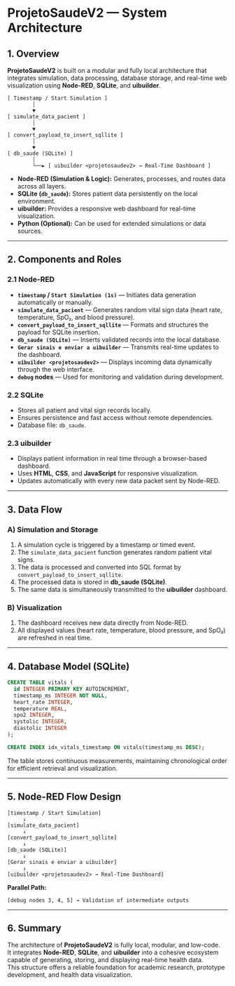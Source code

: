 # ProjetoSaudeV2 — System Architecture

## 1. Overview
**ProjetoSaudeV2** is built on a modular and fully local architecture that integrates simulation, data processing, database storage, and real-time web visualization using **Node-RED**, **SQLite**, and **uibuilder**.

```
[ Timestamp / Start Simulation ]
        │
        ▼
[ simulate_data_pacient ]
        │
        ▼
[ convert_payload_to_insert_sqllite ]
        │
        ▼
[ db_saude (SQLite) ]
        │
        └──► [ uibuilder <projetosaudev2> → Real-Time Dashboard ]
```

- **Node-RED (Simulation & Logic):** Generates, processes, and routes data across all layers.  
- **SQLite (`db_saude`):** Stores patient data persistently on the local environment.  
- **uibuilder:** Provides a responsive web dashboard for real-time visualization.  
- **Python (Optional):** Can be used for extended simulations or data sources.

---

## 2. Components and Roles

### 2.1 Node-RED
- **`timestamp` / `Start Simulation (1s)`** — Initiates data generation automatically or manually.  
- **`simulate_data_pacient`** — Generates random vital sign data (heart rate, temperature, SpO₂, and blood pressure).  
- **`convert_payload_to_insert_sqllite`** — Formats and structures the payload for SQLite insertion.  
- **`db_saude (SQLite)`** — Inserts validated records into the local database.  
- **`Gerar sinais e enviar a uibuilder`** — Transmits real-time updates to the dashboard.  
- **`uibuilder <projetosaudev2>`** — Displays incoming data dynamically through the web interface.  
- **`debug` nodes** — Used for monitoring and validation during development.

### 2.2 SQLite
- Stores all patient and vital sign records locally.  
- Ensures persistence and fast access without remote dependencies.  
- Database file: `db_saude`.

### 2.3 uibuilder
- Displays patient information in real time through a browser-based dashboard.  
- Uses **HTML**, **CSS**, and **JavaScript** for responsive visualization.  
- Updates automatically with every new data packet sent by Node-RED.

---

## 3. Data Flow

### A) Simulation and Storage
1. A simulation cycle is triggered by a timestamp or timed event.  
2. The `simulate_data_pacient` function generates random patient vital signs.  
3. The data is processed and converted into SQL format by `convert_payload_to_insert_sqllite`.  
4. The processed data is stored in **db_saude (SQLite)**.  
5. The same data is simultaneously transmitted to the **uibuilder** dashboard.

### B) Visualization
1. The dashboard receives new data directly from Node-RED.  
2. All displayed values (heart rate, temperature, blood pressure, and SpO₂) are refreshed in real time.

---

## 4. Database Model (SQLite)
```sql
CREATE TABLE vitals (
  id INTEGER PRIMARY KEY AUTOINCREMENT,
  timestamp_ms INTEGER NOT NULL,
  heart_rate INTEGER,
  temperature REAL,
  spo2 INTEGER,
  systolic INTEGER,
  diastolic INTEGER
);

CREATE INDEX idx_vitals_timestamp ON vitals(timestamp_ms DESC);
```

The table stores continuous measurements, maintaining chronological order for efficient retrieval and visualization.

---

## 5. Node-RED Flow Design
```
[timestamp / Start Simulation]
     ↓
[simulate_data_pacient]
     ↓
[convert_payload_to_insert_sqllite]
     ↓
[db_saude (SQLite)]
     ↓
[Gerar sinais e enviar a uibuilder]
     ↓
[uibuilder <projetosaudev2> → Real-Time Dashboard]
```

**Parallel Path:**
```
[debug nodes 3, 4, 5] → Validation of intermediate outputs
```

---

## 6. Summary
The architecture of **ProjetoSaudeV2** is fully local, modular, and low-code.  
It integrates **Node-RED**, **SQLite**, and **uibuilder** into a cohesive ecosystem capable of generating, storing, and displaying real-time health data.  
This structure offers a reliable foundation for academic research, prototype development, and health data visualization.
